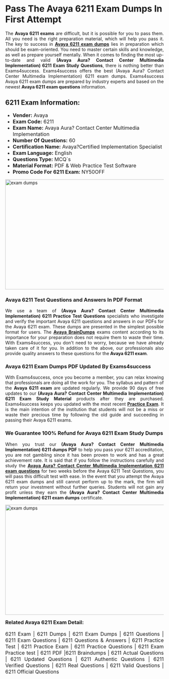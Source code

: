 <h1><strong><strong>Pass The Avaya 6211 Exam Dumps In First Attempt</strong></strong></h1> <p style="text-align:justify">The <strong>Avaya 6211 exams</strong> are difficult, but it is possible for you to pass them. All you need is the right preparation material, which will help you pass it. The key to success in <a href="https://www.exams4success.com/avaya/6211-pdf-exam-dumps"><strong>Avaya 6211 exam dumps</strong></a> lies in preparation which should be exam-oriented. You need to master certain skills and knowledge, as well as prepare yourself mentally. When it comes to finding the most up-to-date and valid <strong>(Avaya Aura? Contact Center Multimedia Implementation) 6211 Exam Study Questions</strong>, there is nothing better than Exams4success. Exams4success offers the best (Avaya Aura? Contact Center Multimedia Implementation) 6211 exam dumps. Exams4success Avaya 6211 exam dumps are prepared by industry experts and based on the newest <strong>Avaya 6211 exam questions</strong> information.</p> <h2><strong><strong>6211 Exam Information:</strong></strong></h2> <ul> <li><span style="font-size:16px"><strong>Vender:</strong> Avaya</span></li> <li><span style="font-size:16px"><strong>Exam Code:</strong> 6211</span></li> <li><span style="font-size:16px"><strong>Exam Name:</strong> Avaya Aura? Contact Center Multimedia Implementation</span></li> <li><span style="font-size:16px"><strong>Number Of Questions:</strong> 60</span></li> <li><span style="font-size:16px"><strong>Certification Name:</strong> Avaya?Certified Implementation Specialist</span></li> <li><span style="font-size:16px"><strong>Exam Language:</strong> English</span></li> <li><span style="font-size:16px"><strong>Questions Type:</strong> MCQ`s</span></li> <li><span style="font-size:16px"><strong>Material Format:</strong> PDF & Web Practice Test Software</span></li> <li><span style="font-size:16px"><strong>Promo Code For 6211 Exam: </strong>NY50OFF</span></li> </ul> <p><a href="https://www.exams4success.com/avaya/6211-pdf-exam-dumps" rel="no-follow"><img alt="exam dumps" src="https://www.certcollections.com/uploads/content/infrist1.png" style="height:350px; width:750px" /></a></p> <h3><strong>Avaya 6211 Test Questions and Answers In PDF Format</strong></h3> <p style="text-align:justify">We use a team of <strong>(Avaya Aura? Contact Center Multimedia Implementation) 6211 Practice Test Questions</strong> specialists who investigate and verify the important Avaya 6211 questions and answers in our PDFs for the Avaya 6211 exam. These dumps are presented in the simplest possible format for users. The <a href="https://www.exams4success.com/avaya-exam-dumps"><strong>Avaya BrainDumps</strong></a> exams content according to its importance for your preparation does not require them to waste their time. With Exams4success, you don't need to worry, because we have already taken care of it for you. In addition to the above, our professionals also provide quality answers to these questions for the<strong> Avaya 6211 exam</strong>.</p> <h3><strong> Avaya 6211 Exam Dumps PDF Updated By Exams4success</strong></h3> <p style="text-align:justify">With Exams4success, once you become a member, you can relax knowing that professionals are doing all the work for you. The syllabus and pattern of the <strong>Avaya 6211 exam </strong>are updated regularly. We provide 90 days of free updates to our <strong>(Avaya Aura? Contact Center Multimedia Implementation) 6211 Exam Study Material</strong> products after they are purchased. Exams4success keeps you updated with the most recent <a href="https://www.exams4success.com/"><strong>Practice Exam</strong></a>. It is the main intention of the institution that students will not be a miss or waste their precious time by following the old guide and succeeding in passing their Avaya 6211 exams.</p> <h3 style="text-align:justify"><strong>We Guarantee 100% Refund for Avaya 6211 Exam Study Dumps</strong></h3> <p style="text-align:justify">When you trust our <strong>(Avaya Aura? Contact Center Multimedia Implementation) 6211 dumps PDF</strong> to help you pass your 6211 accreditation, you are not gambling since it has been proven to work and has a great achievement rate. It is said that if you follow the instructions carefully and study the <a href="https://www.exams4success.com/avaya/6211-pdf-exam-dumps"><strong>Avaya Aura? Contact Center Multimedia Implementation 6211 exam questions</strong></a> for two weeks before the Avaya 6211 Test Questions, you will pass this difficult test with ease. In the event that you attempt the Avaya 6211 exam dumps and still cannot perform up to the mark, the firm will return your investment without further queries. Students will not gain any profit unless they earn the <strong>(Avaya Aura? Contact Center Multimedia Implementation) 6211 exam dumps</strong> certificate.</p> <p style="text-align:justify"><a href="https://www.exams4success.com/avaya/6211-pdf-exam-dumps" rel="no-follow"><img alt="exam dumps" src="https://www.certcollections.com/uploads/content/free_demo1.png" style="height:350px; width:750px" /></a></p> <p style="text-align:justify"><span style="font-size:16px"><strong>Related Avaya 6211 Exam Detail:</strong></span><br /> <br /> <span style="font-size:16px">6211 Exam | 6211 Dumps | 6211 Exam Dumps | 6211 Questions | 6211 Exam Questions | 6211 Questions & Answers | 6211 Practice Test | 6211 Practice Exam | 6211 Practice Questions | 6211 Exam Practice test | 6211 PDF |6211 Braindumps | 6211 Actual Questions | 6211 Updated Questions | 6211 Authentic Questions | 6211 Verified Questions | 6211 Real Questions | 6211 Valid Questions | 6211 Official Questions</span></p>
